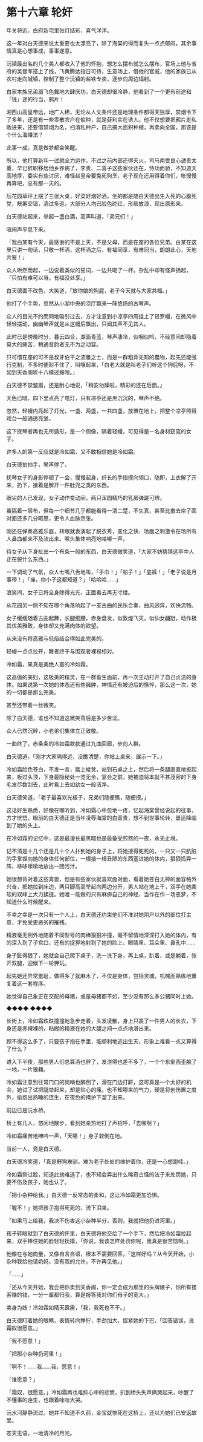 # 第十六章 轮奸

年关将近，白府新宅里张灯结彩，喜气洋洋。

这一年对白天德来说太重要也太漂亮了，除了海棠的得而复失一点点郁闷，其余事情真是心想事成，事事遂意。

沅镇最出名的几个美人都收入了他的怀抱，想怎么摆布就怎么摆布，官场上他与省府的吴督军搭上了线，飞黄腾达指日可待，生意场上，借他的官威，他的家族已从农村走向城镇，控制了整个沅镇的盐铁专卖，逐步向周边辐射。

白家本族兄弟眉飞色舞地大肆庆功，白天德却很冷静，他看到了一个更有前途和「钱」途的行当，鸦片！

湘西山高皇帝远，地广人稀，无论从人文条件还是地理条件都得天独厚，禁烟令下了多年，还是有一些零散农户在偷种，就是获利实在诱人。他不仅想要把鸦片走私贩进来，还要借禁烟为名，扫清私种户，自己搞大面积种植，再卖向全国，那该是个什么海赚法？

此事一成，真是做梦都会笑醒。

所以，他打算新年一过就全力运作，不过之前内部还得灭火，司马南受良心谴责太重，早已辞职移居他乡养病了，李贵、二喜子这些家伙还在，恃功而骄，不知道天高地厚，委实有些讨厌，难怪赵皇帝要兔死狗烹，老子现在还用得着你们，帐慢慢再算吧，总有那一天的。

后花园草坪上摆了三张大桌，好菜好烟好酒，坐的都是随白天德出生入死的心腹死党，觥筹交错，酒过多巡，大部分人均已脸色砣红，形骸放浪，现出原形来。

白天德站起来，举起一盏白酒，高声叫道，「弟兄们！」

喧闹声平息下来。

「我白某有今天，最感谢的不是上天，不是父母，而是在座的各位兄弟。白某在这里只讲一句话，只敬一杯酒，这杯酒之后，有福同享，有难同当，朗朗此心，天地共鉴！」

众人哄然而起，一边说着类似的誓词，一边共喝了一杯。杂乱中却有怪声扬起，「只怕有难可以当，有福没处享。」

白天德面不改色，大笑道，「放你娘的狗屁，老子今天就与大家共福。」

他打了个手势，忽然从小湖中央的凉厅飘来一阵悠扬的古琴声。

众人的目光不约而同地吸引过去，方才注意到小凉亭四周挂上了轻罗幔，在微风中轻轻摆动，幽幽琴声就是从这幔后飘出，只闻其声不见其人。

此时已是傍晚时分，暮云四合，湖面青蓝，琴声凄冷，似咽似呜，不经意间却隐着莫大的痛苦，稍通音韵者无不为之动容。

只可惜在座的可不是叔牙伯平之流雅之士，而是一群粗莽无知的蠢物，起先还能强行克制，不多时便耐不住了，叫嚷起来，「白老大就是叫老子们听这个狗屁呀，不如到天香阁听十八模过瘾哩。」

白天德不禁皱眉，还是耐心地说，「稍安勿躁啦，精彩的还在后面。」

天色已暗，四下里点亮了电灯，只有凉亭还是黑沉沉的，琴声不绝。

忽然，轻幔内亮起了灯光，一盏、两盏，一共四盏，放置在地上，把整个凉亭照得戏台一般通透亮堂。

这下抚琴者再也无所遁形，是一个侧像，隔着轻幔，可见得是一名身材窈窕的女子。

许多人的第一反应就是冷如霜，又不敢相信她是冷如霜。

白天德拍拍手，琴声停了。

抚琴女子的身影停顿了一会，慢慢起身，纤长的手指摸向领口，随即，上衣解了开来，扔下，接着是解开一件肚兜之类的东西。

眼尖的人已发现，女子动作变动间，两只浑园精巧的乳房弹跳可辨。

虽隔着一层布，但每一个细节几乎都能看得一清二楚，不失真，甚至比撤去帘子面对面还多几分暇思，更令人血脉贲张。

刚还在弹奏高雅乐器，转眼就表演起了脱衣秀，变化之快、场面之刺激令在场所有人鼻血都来不及流出来。喉头集体响亮地咕嘟一声。

待女子从下身扯出一个布条一般的东西，白天德微笑道，「大家不妨猜猜这亭中人正在脱什么东西。」

一下调动了气氛，众人七嘴八舌地叫，「手巾！」「帕子！」「底裤！」「老子说是月事带！」「操，你小子这都知道？」「哈哈哈……」

浪笑间，女子已将全身除得光光，正面看去再无寸缕。

从花园另一侧不知在哪个角落响起了一支古曲的民乐合奏，曲风迥异，欢快流畅。

女子缓缓随着古曲起舞，长腿细腰，赤身盘发，似敦煌飞天，似仙女翩跹，动作极其优美雅致，身体却又充满肉体的欲望。

从来没有将高雅与低俗结合得如此完美的。

轻幔一点点拉开，舞者终于与围观者裸裎相对。

冷如霜，果真是美绝人寰的冷如霜。

这高傲的美妇，这极美的精灵，在一群畜生面前，再一次主动打开了自己贞洁的身体。如果说第一次她的体态还有些臃肿，神情还有被迫后的憔悴，那么这一次，她的一切都是那么完美。

甚至还带着一丝微笑。

除了白天德，谁也不知道这微笑背后是多少苦涩。

众人已然沉醉，小老弟们集体立正致敬。

一曲终了，赤条条的冷如霜款款通过九曲回廊，步向人群。

白天德道，「刚才大家隔得远，没瞧清楚，你站上桌来，展示一下。」

冷如霜脸色苍白，不发一言，踏上矮凳，站到石桌之上，然后将一条腿直直地扳起来，板过头顶，下身最隐秘处一览无余，宴会之前，她被迫将本就不甚茂密的下身毛发尽数刮去，此时看上去如幼女一般洁净。

白天德笑道，「老子最喜欢光板子，兄弟们随便瞧，随便摸。」

这话好生熟悉，好像在哪听到，冷如霜心中忽地一疼，忆起海棠曾经说起的往事，方才恍悟，眼前的白天德正是当年凌辱海棠的白富贵，想不到世事轮转，噩运降临到了她的头上。

在冷如霜的记忆中，这是最漫长最黑暗也是最备受煎熬的一夜，永无止境。

记不清是十几个还是几十个人扑到她的身子上，将她搂得死死的，一只又一只肮脏的手掌捏向她的身体任何部位，一根接一根丑陋的东西塞进她的体内，狠狠捣弄一阵，哆哆嗦嗦地放出一团污汁。

她很想背对着这些禽兽，但是有些家伙就喜欢面对面，看着她苍白无神的面容格外兴奋，把她拉到床边，两只脚高高举起向两边分开，男人站在地上干，双手在她柔软的双峰上大力揉搓。她唯一能做的只有麻痹自己的神经，当作在作一场恶梦，不知道什么时候醒来。

不幸之幸是一次只有一个人上，白天德还约束他们不准对她阴户以外的部位打主意，才免受更恶劣的摧残。

精液毫无例外地随着不同型号的肉棒狠狠冲撞，毫不留情地深深打入她的体内，有的深入到了子宫口，还有的捉狎地射到了她的脸上、眼睛里、耳朵里、鼻孔中……

身子脏得狠了，她就会自己爬下桌子，洗一洗下身，再上桌，趴着，或是躺着，张开双腿，迎候下一轮狎玩。

起先她还异常羞耻，做得多了就麻木了，不仅是身体，包括灵魂，机械而熟练地重复着这一套程序。

她觉得自己象正在交配的母猪，或是母猪都不如，至少没有那么多公猪同时上她。

◆◆◆◆ ◆◆◆◆

长街上，冷如霜跌跌撞撞地急步走着，头发凌散，身上只裹了一件男人的长衣，下身还是赤裸裸的，粘糊的精液在她的大腿之间一点点地滑出来。

顾不得这么多了，只要孩子抱在手里，能顺利地逃出生天，形象上难看一点又算得了什么？

进入下半夜，那些男人们总算酒也醉了，发泄得也差不多了，一个个东倒西歪躺了一地，一片狼藉。

冷如霜注意到往常门口的岗哨也醉倒了，滑在门边打鼾，这可真是一个太好的机会，她试了试把腿举起来，却是钻心的痛，也不知哪来的气力，硬是将创伤置之度外，偷抱出熟睡的连生，在夜色的掩护下溜了出来。

前边已是沅水桥。

桥上有几人，悠闲地散步，看到她亲热地打了声招呼，「去哪啊？」

冷如霜痛苦地呻吟一声，「天哪！」身子软倒在地。

当前一人，竟是白天德。

白天德冷笑道，「真是野狗难驯，难为老子处处的维护着你，还是一心想跑哇。」

冷如霜侧过脸，知道此劫难逃了，也不知会弄出什么稀奇古怪的法子来处罚她，只要不伤及孩子，她也认了。

「把小杂种给我。」白天德一反常态的柔和，这让冷如霜更加恐惧。

「喔不！」她把孩子抱得死死的，流下泪来。

「如果马上给我，我决不伤害这小杂种半分，否则，我就把他扔进河里。」

孩子转眼就到了白天德的怀里，白天德将他交给了一个手下，然后把冷如霜拉起来，双手捧住她的脸轻轻抚摸，「你说，我该怎样处罚你呢，我真是很苦恼啊。」

他像在与她商量，又像自言自语，根本不需要回答，「这样好吗？从今天开始，小杂种我给他请奶妈，没有我的允许，不许再见他。」

「……」

「还从今天开始，我会把你卖到天香阁，你一定会成为那里的头牌婊子，你所有接客赚的钱，一分一厘都归我，算是报答我对你们母子的宽大。」

卖身为妓！冷如霜如晴天霹雳，「我，我死也不干。」

白天德盯着她的眼睛，表情转向狰狞，手劲加大，捏紧她的下巴，「回答错误，说霜奴很愿意。」

「我不愿意！」

「把那小杂种扔河里！」

「啊不！……我……我，愿意！」

「谁愿意？」

「霜奴，很愿意。」冷如霜再也难抑心中的悲愤，扒到桥头失声痛哭起来，吵醒了不懂事的连生，也跟着哇哇大哭。

沅水河静静流过。她并不知道不久前，金宝就惨死在这桥上，还以为她们已安返故里。

苍天无语，一地清冷的月光。

